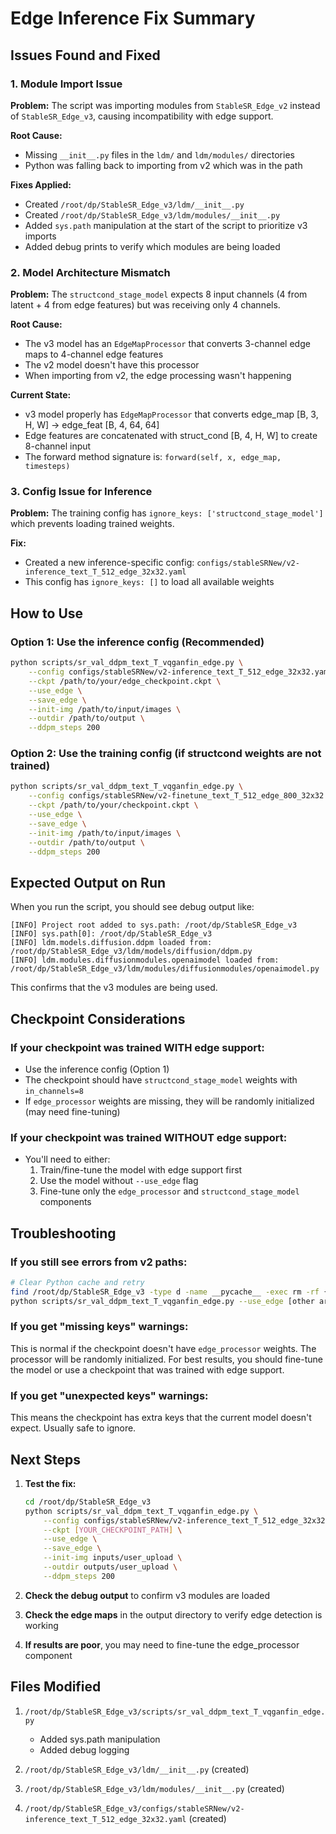 # Edge Inference Fix Summary

## Issues Found and Fixed

### 1. **Module Import Issue**
**Problem:** The script was importing modules from `StableSR_Edge_v2` instead of `StableSR_Edge_v3`, causing incompatibility with edge support.

**Root Cause:**
- Missing `__init__.py` files in the `ldm/` and `ldm/modules/` directories
- Python was falling back to importing from v2 which was in the path

**Fixes Applied:**
- Created `/root/dp/StableSR_Edge_v3/ldm/__init__.py`
- Created `/root/dp/StableSR_Edge_v3/ldm/modules/__init__.py`
- Added `sys.path` manipulation at the start of the script to prioritize v3 imports
- Added debug prints to verify which modules are being loaded

### 2. **Model Architecture Mismatch**
**Problem:** The `structcond_stage_model` expects 8 input channels (4 from latent + 4 from edge features) but was receiving only 4 channels.

**Root Cause:**
- The v3 model has an `EdgeMapProcessor` that converts 3-channel edge maps to 4-channel edge features
- The v2 model doesn't have this processor
- When importing from v2, the edge processing wasn't happening

**Current State:**
- v3 model properly has `EdgeMapProcessor` that converts edge_map [B, 3, H, W] → edge_feat [B, 4, 64, 64]
- Edge features are concatenated with struct_cond [B, 4, H, W] to create 8-channel input
- The forward method signature is: `forward(self, x, edge_map, timesteps)`

### 3. **Config Issue for Inference**
**Problem:** The training config has `ignore_keys: ['structcond_stage_model']` which prevents loading trained weights.

**Fix:**
- Created a new inference-specific config: `configs/stableSRNew/v2-inference_text_T_512_edge_32x32.yaml`
- This config has `ignore_keys: []` to load all available weights

## How to Use

### Option 1: Use the inference config (Recommended)
```bash
python scripts/sr_val_ddpm_text_T_vqganfin_edge.py \
    --config configs/stableSRNew/v2-inference_text_T_512_edge_32x32.yaml \
    --ckpt /path/to/your/edge_checkpoint.ckpt \
    --use_edge \
    --save_edge \
    --init-img /path/to/input/images \
    --outdir /path/to/output \
    --ddpm_steps 200
```

### Option 2: Use the training config (if structcond weights are not trained)
```bash
python scripts/sr_val_ddpm_text_T_vqganfin_edge.py \
    --config configs/stableSRNew/v2-finetune_text_T_512_edge_800_32x32.yaml \
    --ckpt /path/to/your/checkpoint.ckpt \
    --use_edge \
    --save_edge \
    --init-img /path/to/input/images \
    --outdir /path/to/output \
    --ddpm_steps 200
```

## Expected Output on Run

When you run the script, you should see debug output like:
```
[INFO] Project root added to sys.path: /root/dp/StableSR_Edge_v3
[INFO] sys.path[0]: /root/dp/StableSR_Edge_v3
[INFO] ldm.models.diffusion.ddpm loaded from: /root/dp/StableSR_Edge_v3/ldm/models/diffusion/ddpm.py
[INFO] ldm.modules.diffusionmodules.openaimodel loaded from: /root/dp/StableSR_Edge_v3/ldm/modules/diffusionmodules/openaimodel.py
```

This confirms that the v3 modules are being used.

## Checkpoint Considerations

### If your checkpoint was trained WITH edge support:
- Use the inference config (Option 1)
- The checkpoint should have `structcond_stage_model` weights with `in_channels=8`
- If `edge_processor` weights are missing, they will be randomly initialized (may need fine-tuning)

### If your checkpoint was trained WITHOUT edge support:
- You'll need to either:
  1. Train/fine-tune the model with edge support first
  2. Use the model without `--use_edge` flag
  3. Fine-tune only the `edge_processor` and `structcond_stage_model` components

## Troubleshooting

### If you still see errors from v2 paths:
```bash
# Clear Python cache and retry
find /root/dp/StableSR_Edge_v3 -type d -name __pycache__ -exec rm -rf {} + 2>/dev/null
python scripts/sr_val_ddpm_text_T_vqganfin_edge.py --use_edge [other args]
```

### If you get "missing keys" warnings:
This is normal if the checkpoint doesn't have `edge_processor` weights. The processor will be randomly initialized. For best results, you should fine-tune the model or use a checkpoint that was trained with edge support.

### If you get "unexpected keys" warnings:
This means the checkpoint has extra keys that the current model doesn't expect. Usually safe to ignore.

## Next Steps

1. **Test the fix:**
   ```bash
   cd /root/dp/StableSR_Edge_v3
   python scripts/sr_val_ddpm_text_T_vqganfin_edge.py \
       --config configs/stableSRNew/v2-inference_text_T_512_edge_32x32.yaml \
       --ckpt [YOUR_CHECKPOINT_PATH] \
       --use_edge \
       --save_edge \
       --init-img inputs/user_upload \
       --outdir outputs/user_upload \
       --ddpm_steps 200
   ```

2. **Check the debug output** to confirm v3 modules are loaded

3. **Check the edge maps** in the output directory to verify edge detection is working

4. **If results are poor**, you may need to fine-tune the edge_processor component

## Files Modified

1. `/root/dp/StableSR_Edge_v3/scripts/sr_val_ddpm_text_T_vqganfin_edge.py`
   - Added sys.path manipulation
   - Added debug logging

2. `/root/dp/StableSR_Edge_v3/ldm/__init__.py` (created)

3. `/root/dp/StableSR_Edge_v3/ldm/modules/__init__.py` (created)

4. `/root/dp/StableSR_Edge_v3/configs/stableSRNew/v2-inference_text_T_512_edge_32x32.yaml` (created)




